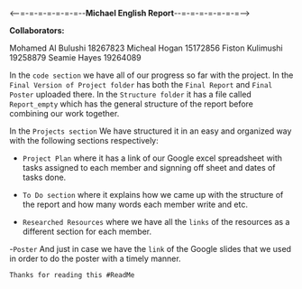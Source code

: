 <--=-=-=-=-=-=-=--__**Michael English Report**__--=-=-=-=-=-=-=-->

__**Collaborators:**__

Mohamed Al Bulushi     18267823
Micheal Hogan         15172856
Fiston Kulimushi         19258879
Seamie Hayes            19264089

In the `code section` we have all of our progress so far with the project.
In the `Final Version of Project folder` has both the `Final Report` and `Final Poster` uploaded there.
In the `Structure folder` it has a file called `Report_empty` which has the general structure of the report before combining our work together.

In the `Projects section` We have structured it in an easy and organized way with the following sections respectively:

- `Project Plan` where it has a link of our Google excel spreadsheet with tasks assigned to each member and signning off sheet and dates of tasks done.

- `To Do section` where it explains how we came up with the structure of the report and how many words each member write and etc.

- `Researched Resources` where we have all the `links` of the resources as a different section for each member.

-`Poster` And just in case we have the `link` of the Google slides that we used in order to do the poster with a timely manner.

`Thanks for reading this #ReadMe`












